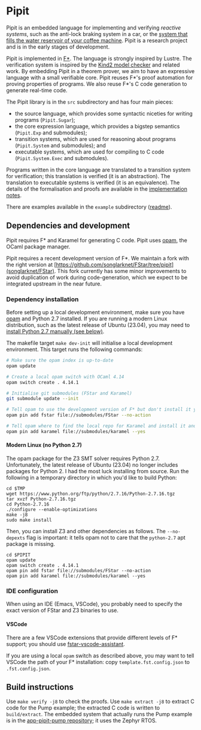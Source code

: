 # Pipit

Pipit is an embedded language for implementing and verifying *reactive systems*, such as the anti-lock braking system in a car, or the  [system that fills the water reservoir of your coffee machine](https://youtu.be/6IybbQFPOl8).
Pipit is a research project and is in the early stages of development.

Pipit is implemented in  [F\*](https://www.fstar-lang.org/).
The language is strongly inspired by Lustre.
The verification system is inspired by the [Kind2 model checker](https://github.com/kind2-mc/kind2/) and related work.
By embedding Pipit in a theorem prover, we aim to have an expressive language with a small verifiable core.
Pipit reuses F\*'s proof automation for proving properties of programs.
We also reuse F\*'s C code generation to generate real-time code.

The Pipit library is in the `src` subdirectory and has four main pieces:
* the source language, which provides some syntactic niceties for writing programs (`Pipit.Sugar`);
* the core expression language, which provides a bigstep semantics (`Pipit.Exp` and submodules);
* transition systems, which are used for reasoning about programs (`Pipit.System` and submodules); and
* executable systems, which are used for compiling to C code (`Pipit.System.Exec` and submodules).

Programs written in the core language are translated to a transition system for verification; this translation is verified (it is an abstraction).
The translation to executable systems is verified (it is an equivalence).
The details of the formalisation and proofs are available in the [implementation notes](src/readme.md).

There are examples available in the `example` subdirectory ([readme](example/readme.md)).

## Dependencies and development

Pipit requires F\* and Karamel for generating C code.
Pipit uses [opam](https://opam.ocaml.org/), the OCaml package manager.

Pipit requires a recent development version of F\*.
We maintain a fork with the right version at [https://github.com/songlarknet/FStar/tree/pipit](songlarknet/FStar).
This fork currently has some minor improvements to avoid duplication of work during code-generation, which we expect to be integrated upstream in the near future.

### Dependency installation

Before setting up a local development environment, make sure you have [opam](https://opam.ocaml.org/) and Python 2.7 installed.
If you are running a modern Linux distribution, such as the latest release of Ubuntu (23.04), you may need to [install Python 2.7 manually (see below)](#modern-linux-no-python-27).

The makefile target `make dev-init` will initialise a local development environment.
This target runs the following commands:
``` sh
# Make sure the opam index is up-to-date
opam update

# Create a local opam switch with OCaml 4.14
opam switch create . 4.14.1

# Initialise git submodules (FStar and Karamel)
git submodule update --init

# Tell opam to use the development version of F* but don't install it yet
opam pin add fstar file://submodules/FStar --no-action

# Tell opam where to find the local repo for Karamel and install it and F*
opam pin add karamel file://submodules/karamel --yes
```
#### Modern Linux (no Python 2.7)

The opam package for the Z3 SMT solver requires Python 2.7.
Unfortunately, the latest release of Ubuntu (23.04) no longer includes packages for Python 2.
I had the most luck installing from source.
Run the following in a temporary directory in which you'd like to build Python:

```
cd $TMP
wget https://www.python.org/ftp/python/2.7.16/Python-2.7.16.tgz
tar xvzf Python-2.7.16.tgz
cd Python-2.7.16
./configure --enable-optimizations
make -j8
sudo make install
```

Then, you can install Z3 and other dependencies as follows.
The `--no-depexts` flag is important: it tells opam not to care that the `python-2.7` apt package is missing.
```
cd $PIPIT
opam update
opam switch create . 4.14.1
opam pin add fstar file://submodules/FStar --no-action
opam pin add karamel file://submodules/karamel --yes
```

### IDE configuration

When using an IDE (Emacs, VSCode), you probably need to specify the exact version of FStar and Z3 binaries to use.


#### VSCode

There are a few VSCode extensions that provide different levels of F\* support; you should use [fstar-vscode-assistant](https://marketplace.visualstudio.com/items?itemName=FStarLang.fstar-vscode-assistant).

If you are using a local `opam` switch as described above, you may want to tell VSCode the path of your F\* installation:
copy `template.fst.config.json` to `.fst.config.json`.

## Build instructions

Use `make verify -j8` to check the proofs.
Use `make extract -j8` to extract C code for the Pump example; the extracted C code is written to `build/extract`.
The embedded system that actually runs the Pump example is in the [app-pipit-pump repository](https://github.com/songlarknet/app-pipit-pump); it uses the Zephyr RTOS.

